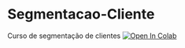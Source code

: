 # Segmentacao-Cliente
Curso de segmentação de clientes
[![Open In Colab](https://colab.research.google.com/assets/colab-badge.svg)](https://colab.research.google.com/github/devluz2023/segmentacao-clientes/blob/main/notebook.ipynb)
